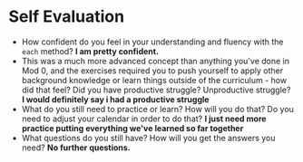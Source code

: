# Self Evaluation

- How confident do you feel in your understanding and fluency with the `each` method? **I am pretty confident.**
- This was a much more advanced concept than anything you've done in Mod 0, and the exercises required you to push yourself to apply other background knowledge or learn things outside of the curriculum - how did that feel? Did you have productive struggle? Unproductive struggle? **I would definitely say i had a productive struggle**
- What do you still need to practice or learn? How will you do that? Do you need to adjust your calendar in order to do that? **I just need more practice putting everything we've learned so far together**
- What questions do you still have? How will you get the answers you need? **No further questions.**
